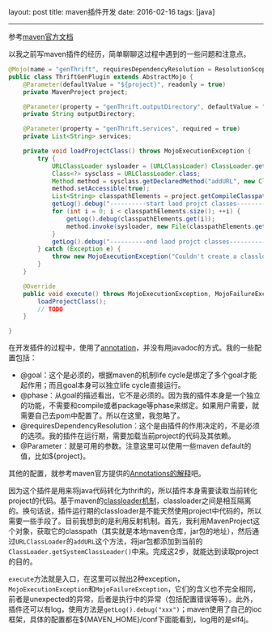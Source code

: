 layout: post
title: maven插件开发
date: 2016-02-16
tags: [java]

---
参考[maven官方文档](http://maven.apache.org/guides/plugin/guide-java-plugin-development.html)
<!--more-->
以我之前写maven插件的经历，简单聊聊这过程中遇到的一些问题和注意点。

```java
@Mojo(name = "genThrift", requiresDependencyResolution = ResolutionScope.COMPILE_PLUS_RUNTIME)
public class ThriftGenPlugin extends AbstractMojo {
    @Parameter(defaultValue = "${project}", readonly = true)
    private MavenProject project;

    @Parameter(property = "genThrift.outputDirectory", defaultValue = "./")
    private String outputDirectory;

    @Parameter(property = "genThrift.services", required = true)
    private List<String> services;

    private void loadProjectClass() throws MojoExecutionException {
        try {
            URLClassLoader sysloader = (URLClassLoader) ClassLoader.getSystemClassLoader();
            Class<?> sysclass = URLClassLoader.class;
            Method method = sysclass.getDeclaredMethod("addURL", new Class[] { URL.class });
            method.setAccessible(true);
            List<String> classpathElements = project.getCompileClasspathElements();
            getLog().debug("----------start laod projct classes----------");
            for (int i = 0; i < classpathElements.size(); ++i) {
                getLog().debug(classpathElements.get(i));
                method.invoke(sysloader, new File(classpathElements.get(i)).toURI().toURL());
            }
            getLog().debug("----------end laod projct classes----------");
        } catch (Exception e) {
            throw new MojoExecutionException("Couldn't create a classloader.", e);
        }
    }

    @Override
    public void execute() throws MojoExecutionException, MojoFailureException {
        loadProjectClass();
		// TODO
    }

}
```

在开发插件的过程中，使用了[annotation](http://maven.apache.org/plugin-tools/maven-plugin-plugin/examples/using-annotations.html)，并没有用javadoc的方式。我的一些配置包括：

* @goal：这个是必须的，根据maven的机制life cycle是绑定了多个goal才能起作用；而且goal本身可以独立life cycle直接运行。
* @phase：从goal的描述看出，它不是必须的。因为我的插件本身是一个独立的功能，不需要和compile或者package等phase来绑定。如果用户需要，就需要自己去pom中配置了。所以在这里，我忽略了。
* @requiresDependencyResolution：这个是由插件的作用决定的，不是必须的选项。我的插件在运行期，需要加载当前project的代码及其依赖。
* @Parameter：就是可用的参数。注意这里可以使用一些maven default的值，比如${project}。

其他的配置，就参考maven官方提供的[Annotations的解释](https://maven.apache.org/developers/mojo-api-specification.html#The_Descriptor_and_Annotations)吧。

因为这个插件是用来将java代码转化为thrift的，所以插件本身需要读取当前转化project的代码。基于maven的[classloader机制](http://maven.apache.org/guides/mini/guide-maven-classloading.html)，classloader之间是相互隔离的。换句话说，插件运行期的classloader是不能天然使用project中代码的，所以需要一些手段了。目前我想到的是利用反射机制。首先，我利用MavenProject这个对象，获取它的classpath（其实就是本地maven仓库，jar包的地址），然后通过`URLClassLoader`的`addURL`这个方法，将jar包都添加到当前的`ClassLoader.getSystemClassLoader()`中来。完成这2步，就能达到读取project的目的。

`execute`方法就是入口，在这里可以抛出2种exception，`MojoExecutionException`和`MojoFailureException`，它们的含义也不完全相同，前者是unexpected的异常，后者是执行中的异常（包括配置错误等等）。此外，插件还可以有log，使用方法是`getLog().debug("xxx")`；maven使用了自己的ioc框架，具体的配置都在${MAVEN_HOME}/conf下面能看到，log用的是slf4j。
